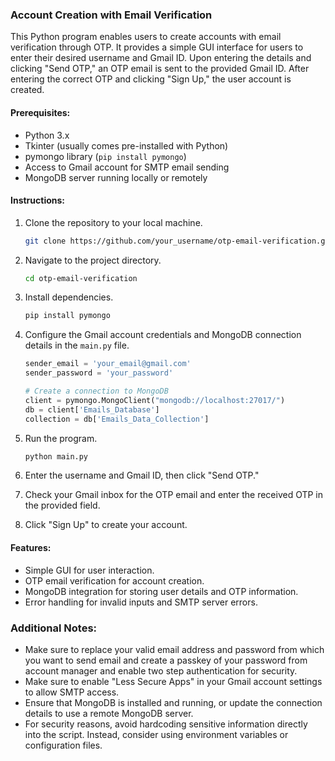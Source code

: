 ### Account Creation with Email Verification

This Python program enables users to create accounts with email verification through OTP. It provides a simple GUI interface for users to enter their desired username and Gmail ID. Upon entering the details and clicking "Send OTP," an OTP email is sent to the provided Gmail ID. After entering the correct OTP and clicking "Sign Up," the user account is created.

#### Prerequisites:
- Python 3.x
- Tkinter (usually comes pre-installed with Python)
- pymongo library (`pip install pymongo`)
- Access to Gmail account for SMTP email sending
- MongoDB server running locally or remotely

#### Instructions:

1. Clone the repository to your local machine.
   ```bash
   git clone https://github.com/your_username/otp-email-verification.git
   ```
2. Navigate to the project directory.
   ```bash
   cd otp-email-verification
   ```
3. Install dependencies.
   ```bash
   pip install pymongo
   ```
4. Configure the Gmail account credentials and MongoDB connection details in the `main.py` file.
   ```python
   sender_email = 'your_email@gmail.com'
   sender_password = 'your_password'
   ```

   ```python
   # Create a connection to MongoDB
   client = pymongo.MongoClient("mongodb://localhost:27017/")
   db = client['Emails_Database']
   collection = db['Emails_Data_Collection']
   ```
5. Run the program.
   ```bash
   python main.py
   ```
6. Enter the username and Gmail ID, then click "Send OTP."
7. Check your Gmail inbox for the OTP email and enter the received OTP in the provided field.
8. Click "Sign Up" to create your account.

#### Features:
- Simple GUI for user interaction.
- OTP email verification for account creation.
- MongoDB integration for storing user details and OTP information.
- Error handling for invalid inputs and SMTP server errors.

### Additional Notes:

- Make sure to replace your valid email address and password from which you want to send email and create a passkey of your password from account manager and enable two step authentication for security.
- Make sure to enable "Less Secure Apps" in your Gmail account settings to allow SMTP access.
- Ensure that MongoDB is installed and running, or update the connection details to use a remote MongoDB server.
- For security reasons, avoid hardcoding sensitive information directly into the script. Instead, consider using environment variables or configuration files.